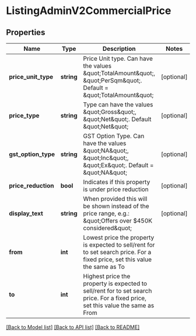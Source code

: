 # ListingAdminV2CommercialPrice

## Properties
Name | Type | Description | Notes
------------ | ------------- | ------------- | -------------
**price_unit_type** | **string** | Price Unit type. Can have the values \&quot;TotalAmount\&quot;, \&quot;PerSqm\&quot;. Default &#x3D; \&quot;TotalAmount\&quot; | [optional] 
**price_type** | **string** | Type can have the values \&quot;Gross\&quot;, \&quot;Net\&quot;. Default \&quot;Net\&quot; | [optional] 
**gst_option_type** | **string** | GST Option Type. Can have the values \&quot;NA\&quot;, \&quot;Inc\&quot;, \&quot;Ex\&quot;. Default &#x3D; \&quot;NA\&quot; | [optional] 
**price_reduction** | **bool** | Indicates if this property is under price reduction | [optional] 
**display_text** | **string** | When provided this will be shown instead of the price range, e.g.: \&quot;Offers over $450K considered\&quot; | [optional] 
**from** | **int** | Lowest price the property is expected to sell/rent for to set search price. For a fixed price, set this value the same as To | 
**to** | **int** | Highest price the property is expected to sell/rent for to set search price.   For a fixed price, set this value the same as From | 

[[Back to Model list]](../../README.md#documentation-for-models) [[Back to API list]](../../README.md#documentation-for-api-endpoints) [[Back to README]](../../README.md)

